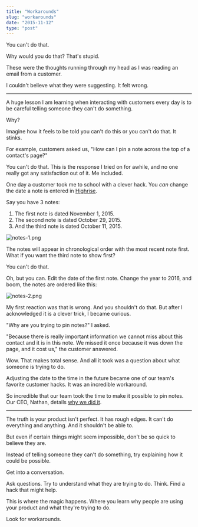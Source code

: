 ```yaml
---
title: "Workarounds"
slug: "workarounds"
date: "2015-11-12"
type: "post"
---
```


You can't do that. 

Why would you do that? That's stupid. 

These were the thoughts running through my head as I was reading an email from a customer. 

I couldn't believe what they were suggesting. It felt wrong. 

* * * 

A huge lesson I am learning when interacting with customers every day is to be careful telling someone they can't do something. 

Why? 

Imagine how it feels to be told you can't do this or you can't do that. It stinks. 

For example, customers asked us, "How can I pin a note across the top of a contact's page?"

You can't do that. This is the response I tried on for awhile, and no one really got any satisfaction out of it. Me included. 

One day a customer took me to school with a clever hack. You *can* change the date a note is entered in [Highrise](https://highrisehq.com/). 

Say you have 3 notes:

1. The first note is dated November 1, 2015. 
2. The second note is dated October 29, 2015. 
3. And the third note is dated October 11, 2015. 

![notes-1.png](https://draftin.com:443/images/34028?token=Y18V9RTl6aVrREocXSLyPxOTIIQUL4uc67IeKxVlS0VrqwUgrbdENO4qAjc1fy_GRrN4jen_Zjh3biLStGr8ZsU) 

The notes will appear in chronological order with the most recent note first. What if you want the third note to show first? 

You can't do that.

Oh, but you can. Edit the date of the first note. Change the year to 2016, and boom, the notes are ordered like this: 

![notes-2.png](https://draftin.com:443/images/34029?token=JPCHBif-1EvYPO5pKBhDuTljCQGJYJ4r7GwmKJmSePW5PNLBqKCPI-gOe7FJNzJl8QLJmc_n3ihbyIV1iLO0Mpk)  

My first reaction was that is wrong. And you shouldn't do that. But after I acknowledged it is a clever trick, I became curious. 

"Why are you trying to pin notes?" I asked. 

"Because there is really important information we cannot miss about this contact and it is in this note. We missed it once because it was down the page, and it cost us," the customer answered. 

Wow. That makes total sense. And all it took was a question about what someone is trying to do. 

Adjusting the date to the time in the future became one of our team's favorite customer hacks. It was an incredible workaround. 

So incredible that our team took the time to make it possible to pin notes. Our CEO, Nathan, details [why we did it](http://blog.highrisehq.com/post/128642749811/pinning). 

* * * 

The truth is your product isn't perfect. It has rough edges. It can't do everything and anything. And it shouldn't be able to.

But even if certain things might seem impossible, don't be so quick to believe they are.  

Instead of telling someone they can't do something, try explaining how it could be possible. 

Get into a conversation. 

Ask questions. Try to understand what they are trying to do. Think. Find a hack that might help. 

This is where the magic happens. Where you learn why people are using your product and what they're trying to do. 

Look for workarounds. 
